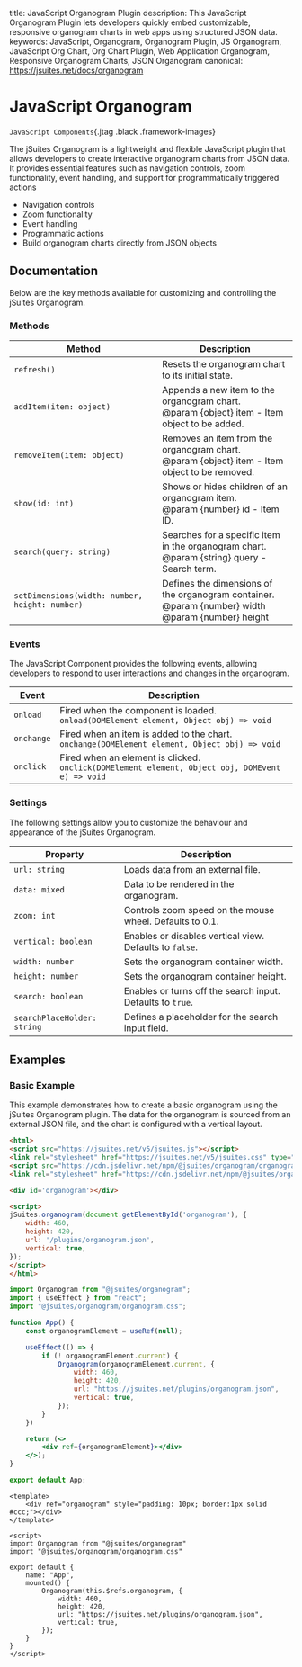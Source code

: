 title: JavaScript Organogram Plugin
description: This JavaScript Organogram Plugin lets developers quickly embed customizable, responsive organogram charts in web apps using structured JSON data.
keywords: JavaScript, Organogram, Organogram Plugin, JS Organogram, JavaScript Org Chart, Org Chart Plugin, Web Application Organogram, Responsive Organogram Charts, JSON Organogram
canonical: https://jsuites.net/docs/organogram

# JavaScript Organogram

`JavaScript Components`{.jtag .black .framework-images}

The jSuites Organogram is a lightweight and flexible JavaScript plugin that allows developers to create interactive organogram charts from JSON data. It provides essential features such as navigation controls, zoom functionality, event handling, and support for programmatically triggered actions

- Navigation controls
- Zoom functionality
- Event handling
- Programmatic actions
- Build organogram charts directly from JSON objects

## Documentation

Below are the key methods available for customizing and controlling the jSuites Organogram.

### Methods

| Method                                         | Description                                                                                                |
|------------------------------------------------|------------------------------------------------------------------------------------------------------------|
| `refresh()`                                    | Resets the organogram chart to its initial state.                                                          |
| `addItem(item: object)`                        | Appends a new item to the organogram chart.<br>@param {object} item - Item object to be added.             |
| `removeItem(item: object)`                     | Removes an item from the organogram chart.<br>@param {object} item - Item object to be removed.            |
| `show(id: int)`                                | Shows or hides children of an organogram item.<br>@param {number} id - Item ID.                            |
| `search(query: string)`                        | Searches for a specific item in the organogram chart.<br>@param {string} query - Search term.              |
| `setDimensions(width: number, height: number)` | Defines the dimensions of the organogram container.<br>@param {number} width<br>@param {number} height<br> |


### Events

The JavaScript Component provides the following events, allowing developers to respond to user interactions and changes in the organogram.

| Event     | Description                                                                                                             |
|-----------|-------------------------------------------------------------------------------------------------------------------------|
| `onload`  | Fired when the component is loaded.  <br>`onload(DOMElement element, Object obj) => void`                               |
| `onchange`| Fired when an item is added to the chart.  <br>`onchange(DOMElement element, Object obj) => void`                       |
| `onclick` | Fired when an element is clicked.  <br>`onclick(DOMElement element, Object obj, DOMEvent e) => void`                    |


### Settings

The following settings allow you to customize the behaviour and appearance of the jSuites Organogram.

| Property                  | Description                                                                         |
|---------------------------|-------------------------------------------------------------------------------------|
| `url: string`              | Loads data from an external file.                                                   |
| `data: mixed`              | Data to be rendered in the organogram.                                               |
| `zoom: int`                | Controls zoom speed on the mouse wheel. Defaults to 0.1.                             |
| `vertical: boolean`        | Enables or disables vertical view. Defaults to `false`.                              |
| `width: number`            | Sets the organogram container width.                                                 |
| `height: number`           | Sets the organogram container height.                                                |
| `search: boolean`          | Enables or turns off the search input. Defaults to `true`.                            |
| `searchPlaceHolder: string`| Defines a placeholder for the search input field.                                    |


## Examples

### Basic Example

This example demonstrates how to create a basic organogram using the jSuites Organogram plugin. The data for the organogram is sourced from an external JSON file, and the chart is configured with a vertical layout.

```html
<html>
<script src="https://jsuites.net/v5/jsuites.js"></script>
<link rel="stylesheet" href="https://jsuites.net/v5/jsuites.css" type="text/css" />
<script src="https://cdn.jsdelivr.net/npm/@jsuites/organogram/organogram.min.js"></script>
<link rel="stylesheet" href="https://cdn.jsdelivr.net/npm/@jsuites/organogram/organogram.min.css" type="text/css" />

<div id='organogram'></div>

<script>
jSuites.organogram(document.getElementById('organogram'), {
    width: 460,
    height: 420,
    url: '/plugins/organogram.json',
    vertical: true,
});
</script>
</html>
```
```jsx
import Organogram from "@jsuites/organogram";
import { useEffect } from "react";
import "@jsuites/organogram/organogram.css";

function App() {
    const organogramElement = useRef(null);

    useEffect(() => {
        if (! organogramElement.current) {
            Organogram(organogramElement.current, {
                width: 460,
                height: 420,
                url: "https://jsuites.net/plugins/organogram.json",
                vertical: true,
            });
        }
    })

    return (<>
        <div ref={organogramElement}></div>
    </>);
}

export default App;
```
```vue
<template>
    <div ref="organogram" style="padding: 10px; border:1px solid #ccc;"></div>
</template>

<script>
import Organogram from "@jsuites/organogram"
import "@jsuites/organogram/organogram.css"

export default {
    name: "App",
    mounted() {
        Organogram(this.$refs.organogram, {
            width: 460,
            height: 420,
            url: "https://jsuites.net/plugins/organogram.json",
            vertical: true,
        });
    }
}
</script>
```
